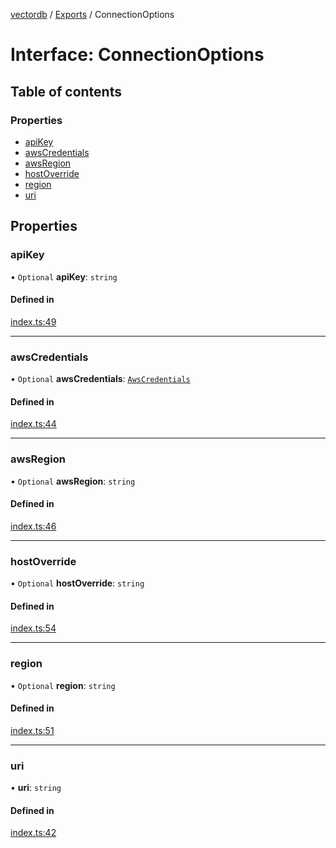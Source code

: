 [vectordb](../README.md) / [Exports](../modules.md) / ConnectionOptions

# Interface: ConnectionOptions

## Table of contents

### Properties

- [apiKey](ConnectionOptions.md#apikey)
- [awsCredentials](ConnectionOptions.md#awscredentials)
- [awsRegion](ConnectionOptions.md#awsregion)
- [hostOverride](ConnectionOptions.md#hostoverride)
- [region](ConnectionOptions.md#region)
- [uri](ConnectionOptions.md#uri)

## Properties

### apiKey

• `Optional` **apiKey**: `string`

#### Defined in

[index.ts:49](https://github.com/lancedb/lancedb/blob/7856a94/node/src/index.ts#L49)

___

### awsCredentials

• `Optional` **awsCredentials**: [`AwsCredentials`](AwsCredentials.md)

#### Defined in

[index.ts:44](https://github.com/lancedb/lancedb/blob/7856a94/node/src/index.ts#L44)

___

### awsRegion

• `Optional` **awsRegion**: `string`

#### Defined in

[index.ts:46](https://github.com/lancedb/lancedb/blob/7856a94/node/src/index.ts#L46)

___

### hostOverride

• `Optional` **hostOverride**: `string`

#### Defined in

[index.ts:54](https://github.com/lancedb/lancedb/blob/7856a94/node/src/index.ts#L54)

___

### region

• `Optional` **region**: `string`

#### Defined in

[index.ts:51](https://github.com/lancedb/lancedb/blob/7856a94/node/src/index.ts#L51)

___

### uri

• **uri**: `string`

#### Defined in

[index.ts:42](https://github.com/lancedb/lancedb/blob/7856a94/node/src/index.ts#L42)
